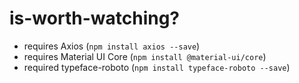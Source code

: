 # is-worth-watching?

* requires Axios (`npm install axios --save`)
* requires Material UI Core (`npm install @material-ui/core`)
* required typeface-roboto (`npm install typeface-roboto --save`)
